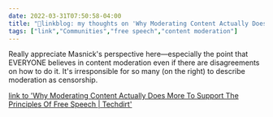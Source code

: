 ```yaml
---
date: 2022-03-31T07:50:58-04:00
title: "🔗linkblog: my thoughts on 'Why Moderating Content Actually Does More To Support The Principles Of Free Speech | Techdirt'"
tags: ["link","Communities","free speech","content moderation"]
---
```

Really appreciate Masnick's perspective here—especially the point that EVERYONE believes in content moderation even if there are disagreements on how to do it. It's irresponsible for so many (on the right) to describe moderation as censorship.
 
[link to 'Why Moderating Content Actually Does More To Support The Principles Of Free Speech | Techdirt'](https://www.techdirt.com/2022/03/30/why-moderating-content-actually-does-more-to-support-the-principles-of-free-speech/)
